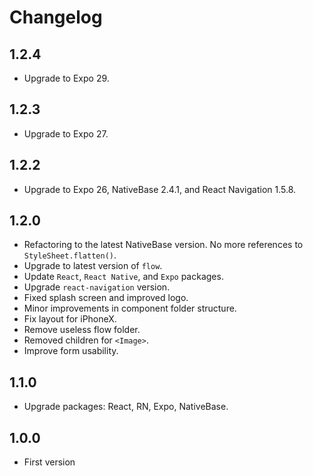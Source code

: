 # Changelog

## 1.2.4
* Upgrade to Expo 29.

## 1.2.3
* Upgrade to Expo 27.

## 1.2.2
* Upgrade to Expo 26, NativeBase 2.4.1, and React Navigation 1.5.8.

## 1.2.0
* Refactoring to the latest NativeBase version. No more references to `StyleSheet.flatten()`.
* Upgrade to latest version of `flow`.
* Update `React`, `React Native`, and `Expo` packages.
* Upgrade `react-navigation` version.
* Fixed splash screen and improved logo.
* Minor improvements in component folder structure.
* Fix layout for iPhoneX.
* Remove useless flow folder.
* Removed children for `<Image>`.
* Improve form usability.

## 1.1.0
* Upgrade packages: React, RN, Expo, NativeBase.

## 1.0.0
* First version
